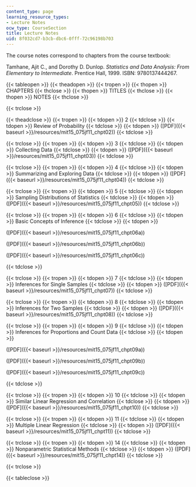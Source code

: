 ```yaml
---
content_type: page
learning_resource_types:
- Lecture Notes
ocw_type: CourseSection
title: Lecture Notes
uid: 8f032cd7-b3cb-dbc6-0fff-72c96198b703
---
```


The course notes correspond to chapters from the course textbook:

Tamhane, Ajit C., and Dorothy D. Dunlop. _Statistics and Data Analysis: From Elementary to Intermediate_. Prentice Hall, 1999. ISBN: 9780137444267.

{{< tableopen >}}
{{< theadopen >}}
{{< tropen >}}
{{< thopen >}}
CHAPTERS
{{< thclose >}}
{{< thopen >}}
TITLES
{{< thclose >}}
{{< thopen >}}
NOTES
{{< thclose >}}

{{< trclose >}}

{{< theadclose >}}
{{< tropen >}}
{{< tdopen >}}
2
{{< tdclose >}}
{{< tdopen >}}
Review of Probability
{{< tdclose >}}
{{< tdopen >}}
([PDF]({{< baseurl >}}/resources/mit15_075jf11_chpt02))
{{< tdclose >}}

{{< trclose >}}
{{< tropen >}}
{{< tdopen >}}
3
{{< tdclose >}}
{{< tdopen >}}
Collecting Data
{{< tdclose >}}
{{< tdopen >}}
([PDF]({{< baseurl >}}/resources/mit15_075jf11_chpt03))
{{< tdclose >}}

{{< trclose >}}
{{< tropen >}}
{{< tdopen >}}
4
{{< tdclose >}}
{{< tdopen >}}
Summarizing and Exploring Data
{{< tdclose >}}
{{< tdopen >}}
([PDF]({{< baseurl >}}/resources/mit15_075jf11_chpt04))
{{< tdclose >}}

{{< trclose >}}
{{< tropen >}}
{{< tdopen >}}
5
{{< tdclose >}}
{{< tdopen >}}
Sampling Distributions of Statistics
{{< tdclose >}}
{{< tdopen >}}
([PDF]({{< baseurl >}}/resources/mit15_075jf11_chpt05))
{{< tdclose >}}

{{< trclose >}}
{{< tropen >}}
{{< tdopen >}}
6
{{< tdclose >}}
{{< tdopen >}}
Basic Concepts of Inference
{{< tdclose >}}
{{< tdopen >}}


([PDF]({{< baseurl >}}/resources/mit15_075jf11_chpt06a))

([PDF]({{< baseurl >}}/resources/mit15_075jf11_chpt06b))

([PDF]({{< baseurl >}}/resources/mit15_075jf11_chpt06c))


{{< tdclose >}}

{{< trclose >}}
{{< tropen >}}
{{< tdopen >}}
7
{{< tdclose >}}
{{< tdopen >}}
Inferences for Single Samples
{{< tdclose >}}
{{< tdopen >}}
([PDF]({{< baseurl >}}/resources/mit15_075jf11_chpt07))
{{< tdclose >}}

{{< trclose >}}
{{< tropen >}}
{{< tdopen >}}
8
{{< tdclose >}}
{{< tdopen >}}
Inferences for Two Samples
{{< tdclose >}}
{{< tdopen >}}
([PDF]({{< baseurl >}}/resources/mit15_075jf11_chpt08))
{{< tdclose >}}

{{< trclose >}}
{{< tropen >}}
{{< tdopen >}}
9
{{< tdclose >}}
{{< tdopen >}}
Inferences for Proportions and Count Data
{{< tdclose >}}
{{< tdopen >}}


([PDF]({{< baseurl >}}/resources/mit15_075jf11_chpt09a))

([PDF]({{< baseurl >}}/resources/mit15_075jf11_chpt09b))

([PDF]({{< baseurl >}}/resources/mit15_075jf11_chpt09c))


{{< tdclose >}}

{{< trclose >}}
{{< tropen >}}
{{< tdopen >}}
10
{{< tdclose >}}
{{< tdopen >}}
Similar Linear Regression and Correlation
{{< tdclose >}}
{{< tdopen >}}
([PDF]({{< baseurl >}}/resources/mit15_075jf11_chpt10))
{{< tdclose >}}

{{< trclose >}}
{{< tropen >}}
{{< tdopen >}}
11
{{< tdclose >}}
{{< tdopen >}}
Multiple Linear Regression
{{< tdclose >}}
{{< tdopen >}}
([PDF]({{< baseurl >}}/resources/mit15_075jf11_chpt11))
{{< tdclose >}}

{{< trclose >}}
{{< tropen >}}
{{< tdopen >}}
14
{{< tdclose >}}
{{< tdopen >}}
Nonparametric Statistical Methods
{{< tdclose >}}
{{< tdopen >}}
([PDF]({{< baseurl >}}/resources/mit15_075jf11_chpt14))
{{< tdclose >}}

{{< trclose >}}

{{< tableclose >}}